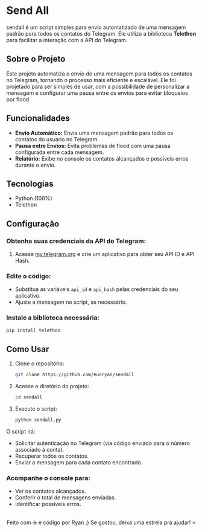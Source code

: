# Send All

sendall é um script simples para envio automatizado de uma mensagem padrão para todos os contatos do Telegram. Ele utiliza a biblioteca **Telethon** para facilitar a interação com a API do Telegram.

## Sobre o Projeto
Este projeto automatiza o envio de uma mensagem para todos os contatos no Telegram, tornando o processo mais eficiente e escalável. Ele foi projetado para ser simples de usar, com a possibilidade de personalizar a mensagem e configurar uma pausa entre os envios para evitar bloqueios por flood.

## Funcionalidades
- **Envio Automático:** Envia uma mensagem padrão para todos os contatos do usuário no Telegram.
- **Pausa entre Envios:** Evita problemas de flood com uma pausa configurada entre cada mensagem.
- **Relatório:** Exibe no console os contatos alcançados e possíveis erros durante o envio.

## Tecnologias
- Python (100%)
- Telethon

## Configuração
### Obtenha suas credenciais da API do Telegram:
1. Acesse [my.telegram.org](https://my.telegram.org) e crie um aplicativo para obter seu API ID e API Hash.

### Edite o código:
- Substitua as variáveis `api_id` e `api_hash` pelas credenciais do seu aplicativo.
- Ajuste a mensagem no script, se necessário.

### Instale a biblioteca necessária:
```bash
pip install telethon
```

## Como Usar
1. Clone o repositório:
   ```bash
   git clone https://github.com/euoryan/sendall
   ```
2. Acesse o diretório do projeto:
   ```bash
   cd sendall
   ```
3. Execute o script:
   ```bash
   python sendall.py
   ```

O script irá:
- Solicitar autenticação no Telegram (via código enviado para o número associado à conta).
- Recuperar todos os contatos.
- Enviar a mensagem para cada contato encontrado.

### Acompanhe o console para:
- Ver os contatos alcançados.
- Conferir o total de mensagens enviadas.
- Identificar possíveis erros.

<br/>

<div align="center">
Feito com ☕ e código por Ryan ;) Se gostou, deixa uma estrela pra ajudar! ⭐
</div>
